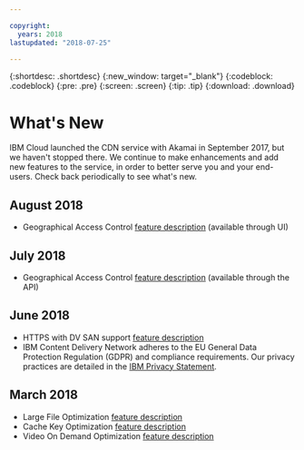```yaml
---

copyright:
  years: 2018
lastupdated: "2018-07-25"

---
```


{:shortdesc: .shortdesc}
{:new_window: target="_blank"}
{:codeblock: .codeblock}
{:pre: .pre}
{:screen: .screen}
{:tip: .tip}
{:download: .download}

# What's New

IBM Cloud launched the CDN service with Akamai in September 2017, but we haven't stopped there. We continue to make enhancements and add new features to the service, in order to better serve you and your end-users. Check back periodically to see what's new.

## August 2018

  * Geographical Access Control [feature description](feature-descriptions.html#geographical-access-control) (available through UI)

## July 2018

  * Geographical Access Control [feature description](feature-descriptions.html#geographical-access-control) (available  through the API)

## June 2018

* HTTPS with DV SAN support [feature description](feature-descriptions.html#https-protocol-support)
* IBM Content Delivery Network adheres to the EU General Data Protection Regulation (GDPR) and compliance requirements. Our privacy practices are detailed in the [IBM Privacy Statement](https://www.ibm.com/privacy/us/en/).

## March 2018

  * Large File Optimization [feature description](feature-descriptions.html#large-file-optimization)
  * Cache Key Optimization [feature description](feature-descriptions.html#cache-key-query-args)
  * Video On Demand Optimization [feature description](feature-descriptions.html#video-on-demand)
